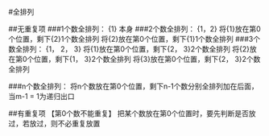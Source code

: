 #全排列

##无重复项
###1个数全排列： {1} 本身
###2个数全排列： {1，2}
将{1}放在第0个位置，剩下{2}1个数全排列
将{2}放在第0个位置，剩下{1}1个数全排列
###3个数全排列： {1， 2， 3}
将{1}放在第0个位置，剩下{2， 3}2个数全排列
将{2}放在第0个位置，剩下{1， 3}2个数全排列
将{3}放在第0个位置，剩下{2， 3}2个数全排列

###n个数全排列：
将n个数放在第0个位置，剩下n-1个数分别全排列加在后面，当m-1 = 1为递归出口

##有重复项
【第0个数不能重复】
把某个数放在第0个位置时，要先判断是否放过，若放过，则不必重复放置